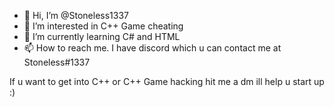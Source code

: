 - 👋 Hi, I’m @Stoneless1337
- 👀 I’m interested in C++ Game cheating
- 🌱 I’m currently learning C# and HTML
- 📫 How to reach me. I have discord which u can contact me at Stoneless#1337

If u want to get into C++ or C++ Game hacking hit me a dm ill help u start up :)

